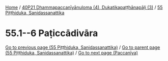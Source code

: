 
[Home](/) / [40P21 Dhammapaccanīyānuloma (4), Dukatikapaṭṭhānapāḷi (3)](../../40P21.md) / [55 Piṭṭhiduka, Sanidassanattika](../55.md)

# 55.1--6 Paṭiccādivāra


[Go to previous page (55 Piṭṭhiduka, Sanidassanattika)](../55.md) / [Go to parent page (55 Piṭṭhiduka, Sanidassanattika)](../55.md) / [Go to next page (Paccanīya)](55.1--6/Paccaniya.md)


